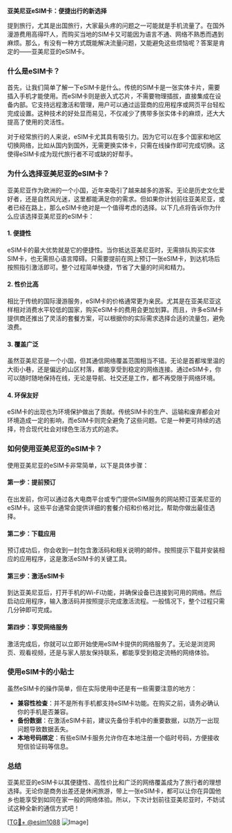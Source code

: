 **亚美尼亚eSIM卡：便捷出行的新选择**

提到旅行，尤其是出国旅行，大家最头疼的问题之一可能就是手机流量了。在国外漫游费用高得吓人，而购买当地的SIM卡又可能因为语言不通、网络不熟悉而遇到麻烦。那么，有没有一种方式既能解决流量问题，又能避免这些烦恼呢？答案是肯定的——亚美尼亚的eSIM卡。

### 什么是eSIM卡？

首先，让我们简单了解一下eSIM卡是什么。传统的SIM卡是一张实体卡片，需要插入手机才能使用。而eSIM卡则是嵌入式芯片，不需要物理插拔，直接集成在设备内部。它支持远程激活和管理，用户可以通过运营商的应用程序或网页平台轻松完成设置。这种技术的好处显而易见，不仅减少了携带多张实体卡的麻烦，还大大提高了使用的灵活性。

对于经常旅行的人来说，eSIM卡尤其具有吸引力。因为它可以在多个国家和地区切换网络，比如从国内到国外，无需更换实体卡，只需在线操作即可完成切换。这使得eSIM卡成为现代旅行者不可或缺的好帮手。

### 为什么选择亚美尼亚的eSIM卡？

亚美尼亚作为欧洲的一个小国，近年来吸引了越来越多的游客。无论是历史文化爱好者，还是自然风光迷，这里都能满足你的需求。但如果你计划前往亚美尼亚，或者已经在路上，那么eSIM卡绝对是一个值得考虑的选择。以下几点将告诉你为什么应该选择亚美尼亚的eSIM卡：

#### 1. **便捷性**
   eSIM卡的最大优势就是它的便捷性。当你抵达亚美尼亚时，无需排队购买实体SIM卡，也无需担心语言障碍。只需要提前在网上预订一张eSIM卡，到达机场后按照指引激活即可。整个过程简单快捷，节省了大量的时间和精力。

#### 2. **性价比高**
   相比于传统的国际漫游服务，eSIM卡的价格通常更为亲民。尤其是在亚美尼亚这样相对消费水平较低的国家，购买eSIM卡的费用会更加划算。而且，许多eSIM卡提供商还推出了灵活的套餐方案，可以根据你的实际需求选择合适的流量包，避免浪费。

#### 3. **覆盖广泛**
   虽然亚美尼亚是一个小国，但其通信网络覆盖范围相当不错。无论是首都埃里温的大街小巷，还是偏远的山区村落，都能享受到稳定的网络连接。通过eSIM卡，你可以随时随地保持在线，无论是导航、社交还是工作，都不再受限于网络环境。

#### 4. **环保友好**
   eSIM卡的出现也为环境保护做出了贡献。传统SIM卡的生产、运输和废弃都会对环境造成一定的影响，而eSIM卡则完全避免了这些问题。它是一种更可持续的选择，符合现代社会对绿色生活方式的追求。

### 如何使用亚美尼亚的eSIM卡？

使用亚美尼亚的eSIM卡非常简单，以下是具体步骤：

#### 第一步：提前预订
在出发前，你可以通过各大电商平台或专门提供eSIM服务的网站预订亚美尼亚的eSIM卡。这些平台通常会提供详细的套餐介绍和价格对比，帮助你做出最佳选择。

#### 第二步：下载应用
预订成功后，你会收到一封包含激活码和相关说明的邮件。按照提示下载并安装相应的应用程序，这是激活eSIM卡的关键工具。

#### 第三步：激活eSIM卡
到达亚美尼亚后，打开手机的Wi-Fi功能，并确保设备已连接到可用的网络。然后启动应用程序，输入激活码并按照提示完成激活流程。一般情况下，整个过程只需几分钟即可完成。

#### 第四步：享受网络服务
激活完成后，你就可以立即开始使用eSIM卡提供的网络服务了。无论是浏览网页、观看视频，还是与家人朋友保持联系，都能享受到稳定流畅的网络体验。

### 使用eSIM卡的小贴士

虽然eSIM卡的操作简单，但在实际使用中还是有一些需要注意的地方：

- **兼容性检查**：并不是所有手机都支持eSIM卡功能。在购买之前，请务必确认你的手机是否兼容。
- **备份数据**：在激活eSIM卡前，建议先备份手机中的重要数据，以防万一出现问题导致数据丢失。
- **本地号码绑定**：有些eSIM卡服务允许你在本地注册一个临时号码，方便接收短信验证码等信息。

### 总结

亚美尼亚的eSIM卡以其便捷性、高性价比和广泛的网络覆盖成为了旅行者的理想选择。无论你是商务出差还是休闲旅游，带上一张eSIM卡，都可以让你在异国他乡也能享受到如同在家一般的网络体验。所以，下次计划前往亚美尼亚时，不妨试试这种全新的通信方式吧！

[[TG💪+ @esim1088](https://t.me/s/esim1088) ![Image](https://i.postimg.cc/4NQfJmqS/Snipaste-2025-05-13-00-14-12.png)]